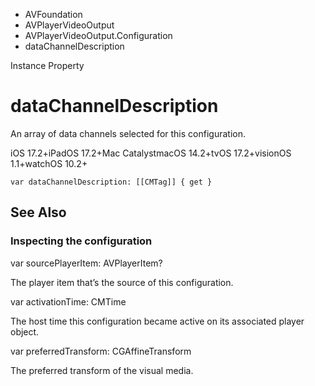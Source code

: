 

- AVFoundation
- AVPlayerVideoOutput
- AVPlayerVideoOutput.Configuration
-  dataChannelDescription 

Instance Property

# dataChannelDescription

An array of data channels selected for this configuration.

iOS 17.2+iPadOS 17.2+Mac CatalystmacOS 14.2+tvOS 17.2+visionOS 1.1+watchOS 10.2+

``` source
var dataChannelDescription: [[CMTag]] { get }
```

## See Also

### Inspecting the configuration

var sourcePlayerItem: AVPlayerItem?

The player item that’s the source of this configuration.

var activationTime: CMTime

The host time this configuration became active on its associated player object.

var preferredTransform: CGAffineTransform

The preferred transform of the visual media.

